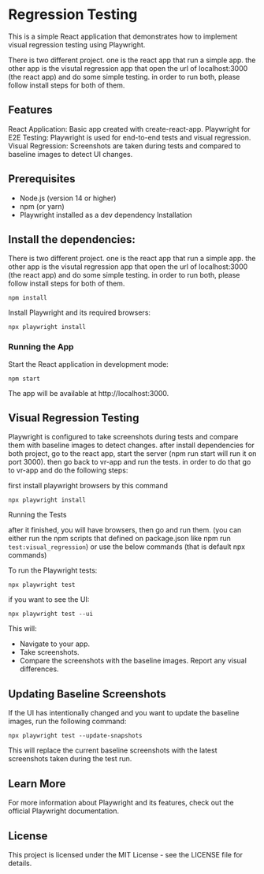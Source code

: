 
# Regression Testing
This is a simple React application that demonstrates how to implement visual regression testing using Playwright. 

There is two different project. one is the react app that run a simple app. the other app is the visutal regression app that open the url of localhost:3000 (the react app) and do some simple testing. in order to run both, please follow install steps for both of them.

## Features

React Application: Basic app created with create-react-app.
Playwright for E2E Testing: Playwright is used for end-to-end tests and visual regression.
Visual Regression: Screenshots are taken during tests and compared to baseline images to detect UI changes.


## Prerequisites

 -  Node.js (version 14 or higher) 
 -  npm (or yarn)
 -  Playwright installed as a dev dependency Installation 


## Install the dependencies:

There is two different project. one is the react app that run a simple app. the other app is the visutal regression app that open the url of localhost:3000 (the react app) and do some simple testing. in order to run both, please follow install steps for both of them.

    npm install

Install Playwright and its required browsers:

    npx playwright install

### Running the App

Start the React application in development mode:

    npm start

The app will be available at http://localhost:3000.

## Visual Regression Testing

Playwright is configured to take screenshots during tests and compare them with baseline images to detect changes.
after install dependencies for both project, go to the react app, start the server (npm run start will run it on port 3000). then go back to vr-app and run the tests. in order to do that go to vr-app and do the following steps:

first install playwright browsers by this command

    npx playwright install

Running the Tests

after it finished, you will have browsers, then go and run them. (you can either run the npm scripts that defined on package.json like npm run `test:visual_regression`) or use the below commands (that is default npx commands)

To run the Playwright tests:

    npx playwright test

if you want to see the UI: 

    npx playwright test --ui

    
This will:

 - Navigate to your app. 
 - Take screenshots. 
 - Compare the screenshots with
   the baseline images. 
   Report any visual differences. 

## Updating Baseline Screenshots

If the UI has intentionally changed and you want to update the baseline images, run the following command:

    npx playwright test --update-snapshots

This will replace the current baseline screenshots with the latest screenshots taken during the test run.

## Learn More
For more information about Playwright and its features, check out the official Playwright documentation.

## License
This project is licensed under the MIT License - see the LICENSE file for details.











